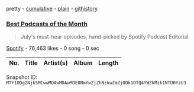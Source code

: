pretty - [cumulative](/playlists/cumulative/37i9dQZF1DXdlkPQJ1PlTQ.md) - [plain](/playlists/plain/37i9dQZF1DXdlkPQJ1PlTQ) - [githistory](https://github.githistory.xyz/mackorone/spotify-playlist-archive/blob/main/playlists/plain/37i9dQZF1DXdlkPQJ1PlTQ)

### [Best Podcasts of the Month](https://open.spotify.com/playlist/37i9dQZF1DXdlkPQJ1PlTQ)

> July's must\-hear episodes, hand\-picked by Spotify Podcast Editorial

[Spotify](https://open.spotify.com/user/spotify) - 76,463 likes - 0 song - 0 sec

| No. | Title | Artist(s) | Album | Length |
|---|---|---|---|---|

Snapshot ID: `MTY1ODg2Njk5MCwwMDAwMDAwMDE0NmYwZjZhNzkwZmZjODk1OTQ4YWZkMzk1NTU0YzU3`
